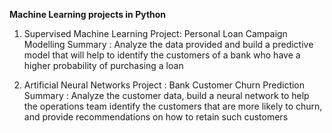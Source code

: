 <b>Machine Learning projects in Python</b>

1. Supervised Machine Learning 
   Project: Personal Loan Campaign Modelling
   Summary : Analyze the data provided and build a predictive model that will help to identify the customers of a bank who have a higher probability of purchasing a loan

2. Artificial Neural Networks
   Project : Bank Customer Churn Prediction
   Summary : Analyze the customer data, build a neural network to help the operations team identify the customers that are more likely to churn, and provide recommendations on how to retain such customers
